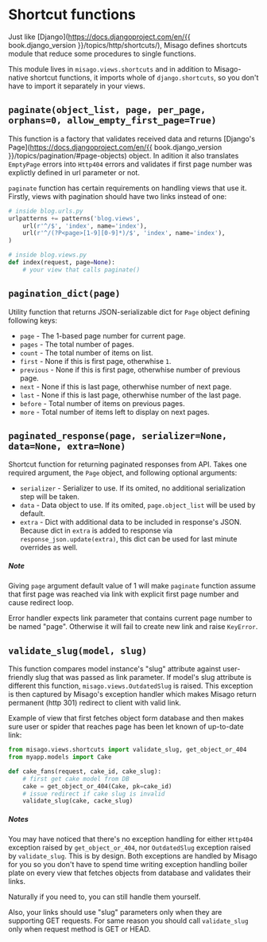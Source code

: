 Shortcut functions
==================

Just like [Django](https://docs.djangoproject.com/en/{{ book.django_version }}/topics/http/shortcuts/), Misago defines shortcuts module that reduce some procedures to single functions.

This module lives in `misago.views.shortcuts` and in addition to Misago-native shortcut functions, it imports whole of `django.shortcuts`, so you don't have to import it separately in your views.


## `paginate(object_list, page, per_page, orphans=0, allow_empty_first_page=True)`

This function is a factory that validates received data and returns [Django's Page](https://docs.djangoproject.com/en/{{ book.django_version }}/topics/pagination/#page-objects) object. In adition it also translates `EmptyPage` errors into `Http404` errors and validates if first page number was explictly defined in url parameter or not.

`paginate` function has certain requirements on handling views that use it. Firstly, views with pagination should have two links instead of one:

```python
# inside blog.urls.py
urlpatterns += patterns('blog.views',
    url(r'^/$', 'index', name='index'),
    url(r'^/(?P<page>[1-9][0-9]*)/$', 'index', name='index'),
)

# inside blog.views.py
def index(request, page=None):
    # your view that calls paginate()
```


## `pagination_dict(page)`

Utility function that returns JSON-serializable dict for `Page` object defining following keys:

* `page` - The 1-based page number for current page.
* `pages` - The total number of pages.
* `count` - The total number of items on list.
* `first` - None if this is first page, otherwhise `1`.
* `previous` - None if this is first page, otherwhise number of previous page.
* `next` - None if this is last page, otherwhise number of next page.
* `last` - None if this is last page, otherwhise number of the last page.
* `before` - Total number of items on previous pages.
* `more` - Total number of items left to display on next pages.


## `paginated_response(page, serializer=None, data=None, extra=None)`

Shortcut function for returning paginated responses from API. Takes one required argument, the `Page` object, and following optional arguments:

* `serializer` - Serializer to use. If its omited, no additional serialization step will be taken.
* `data` - Data object to use. If its omited, `page.object_list` will be used by default.
* `extra` - Dict with additional data to be included in response's JSON. Because dict in `extra` is added to response via `response_json.update(extra)`, this dict can be used for last minute overrides as well.


##### Note

Giving `page` argument default value of 1 will make `paginate` function assume that first page was reached via link with explicit first page number and cause redirect loop.

Error handler expects link parameter that contains current page number to be named "page". Otherwise it will fail to create new link and raise `KeyError`.


## `validate_slug(model, slug)`

This function compares model instance's "slug" attribute against user-friendly slug that was passed as link parameter. If model's slug attribute is different this function, `misago.views.OutdatedSlug` is raised. This exception is then captured by Misago's exception handler which makes Misago return permanent (http 301) redirect to client with valid link.

Example of view that first fetches object form database and then makes sure user or spider that reaches page has been let known of up-to-date link:

```python
from misago.views.shortcuts import validate_slug, get_object_or_404
from myapp.models import Cake

def cake_fans(request, cake_id, cake_slug):
    # first get cake model from DB
    cake = get_object_or_404(Cake, pk=cake_id)
    # issue redirect if cake slug is invalid
    validate_slug(cake, cacke_slug)
```


##### Notes

You may have noticed that there's no exception handling for either `Http404` exception raised by `get_object_or_404`, nor `OutdatedSlug` exception raised by `validate_slug`. This is by design. Both exceptions are handled by Misago for you so you don't have to spend time writing exception handling boiler plate on every view that fetches objects from database and validates their links.

Naturally if you need to, you can still handle them yourself.

Also, your links should use "slug" parameters only when they are supporting GET requests. For same reason you should call `validate_slug` only when request method is GET or HEAD.